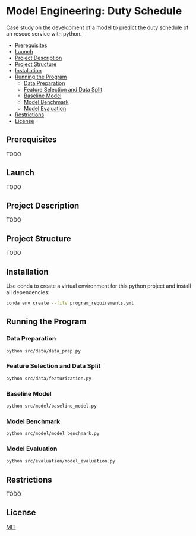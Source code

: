 Model Engineering: Duty Schedule
==============================================

Case study on the development of a model to predict the duty schedule of an rescue service with python.

- [Prerequisites](#prerequisites)
- [Launch](#launch)
- [Project Description](#project-description)
- [Project Structure](#project-structure)
- [Installation](#installation)
- [Running the Program](#running-the-program)
  - [Data Preparation](#data-preparation)
  - [Feature Selection and Data Split](#feature-selection-and-data-split)
  - [Baseline Model](#baseline-model)
  - [Model Benchmark](#model-benchmark)
  - [Model Evaluation](#model-evaluation)
- [Restrictions](#restrictions)
- [License](#license)


## Prerequisites

TODO

## Launch

TODO

## Project Description

TODO

## Project Structure

TODO

## Installation

Use conda to create a virtual environment for this python project and install all dependencies:

```bash
conda env create --file program_requirements.yml
```

## Running the Program

### Data Preparation

```bash
python src/data/data_prep.py
```

### Feature Selection and Data Split

```bash
python src/data/featurization.py
```

### Baseline Model

```bash
python src/model/baseline_model.py
```

### Model Benchmark

```bash
python src/model/model_benchmark.py
```

### Model Evaluation

```bash
python src/evaluation/model_evaluation.py
```

## Restrictions

TODO

## License
[MIT](LICENSE)